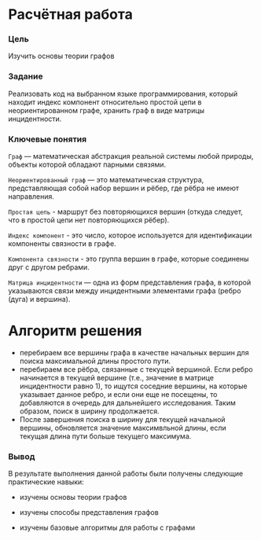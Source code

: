 # Расчётная работа

### Цель

Изучить основы теории графов

### Задание

Реализовать код на выбранном языке программирования, который находит индекс компонент относительно простой цепи в неориентированном графе, хранить граф в виде матрицы инцидентности.

### Ключевые понятия

`Граф` — математическая абстракция реальной системы любой природы, объекты которой обладают парными связями.

`Неориентированный граф` —  это математическая структура, представляющая собой набор вершин и рёбер, где рёбра не имеют направления.

`Простая цепь` - маршрут без повторяющихся вершин (откуда следует, что в простой цепи нет повторяющихся рёбер).

`Индекс компонент` - это число, которое используется для идентификации компоненты связности в графе. 

`Компонента связности` - это группа вершин в графе, которые соединены друг с другом ребрами.

`Матрица инцидентности` — одна из форм представления графа, в которой указываются связи между инцидентными элементами графа (ребро (дуга) и вершина). 


# Алгоритм решения

* перебираем все вершины графа в качестве начальных вершин для поиска максимальной длины простого пути.
*  перебираем все рёбра, связанные с текущей вершиной. Если ребро начинается в текущей вершине (т.е., значение в матрице инцидентности равно 1), то ищутся соседние вершины, на которые указывает данное ребро, и если они еще не посещены, то добавляются в очередь для дальнейшего исследования. Таким образом, поиск в ширину продолжается.
*  После завершения поиска в ширину для текущей начальной вершины, обновляется значение максимвльной длины, если текущая длина пути больше текущего максимума.


### Вывод

В результате выполнения данной работы были получены следующие практические навыки:

- изучены основы теории графов

- изучены способы представления графов

- изучены базовые алгоритмы для работы с графами
